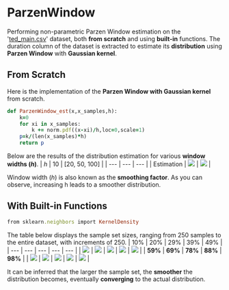 # ParzenWindow
Performing non-parametric Parzen Window estimation on the '[ted_main.csv](https://github.com/fardinabbasi/ParzenWindow/blob/main/ted_main.csv)' dataset, both **from scratch** and using **built-in** functions.
The duration column of the dataset is extracted to estimate its **distribution** using **Parzen Window** with **Gaussian kernel**.
## From Scratch
Here is the implementation of the **Parzen Window with Gaussian kernel** from scratch.
```ruby
def ParzenWindow_est(x,x_samples,h):
	k=0
	for xi in x_samples:
		k += norm.pdf((x-xi)/h,loc=0,scale=1)
	p=k/(len(x_samples)*h)
	return p
```
Below are the results of the distribution estimation for various **window widths (*h*)**.
| *h* | 10 | [20, 50, 100] |
| --- | --- | --- |
| Estimation | <img src="/readme_images/h10.png"> | <img src="/readme_images/h.png"> |

Window width (*h*) is also known as the **smoothing factor**. As you can observe, increasing h leads to a smoother distribution.

## With Built-in Functions
```ruby
from sklearn.neighbors import KernelDensity
```
The table below displays the sample set sizes, ranging from 250 samples to the entire dataset, with increments of 250.
| 10% | 20% | 29% | 39% | 49% | 
| --- | --- | --- | --- | --- |
| <img src="/readme_images/n10.png"> | <img src="/readme_images/n20.png"> | <img src="/readme_images/n29.png"> | <img src="/readme_images/n39.png"> | <img src="/readme_images/n49.png"> |
| **59%** | **69%** | **78%** | **88%** | **98%** |
| <img src="/readme_images/n59.png"> | <img src="/readme_images/n69.png"> | <img src="/readme_images/n78.png"> | <img src="/readme_images/n88.png"> | <img src="/readme_images/n98.png"> |

It can be inferred that the larger the sample set, the **smoother** the distribution becomes, eventually **converging** to the actual distribution.
